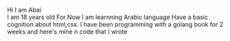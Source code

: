 Hi I am Abai  
I am 18 years old 
For Now I am learnning Arabic language 
Have a basic cognition about html,css.
I have been programming with a golang book for 2 weeks and here's mine n code that I wrote

